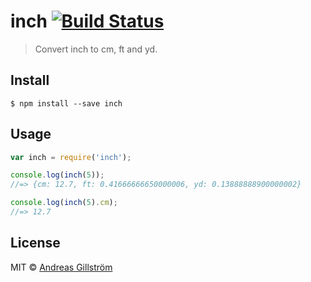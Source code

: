 # inch [![Build Status](https://travis-ci.org/gillstrom/inch.svg?branch=master)](https://travis-ci.org/gillstrom/inch)

> Convert inch to cm, ft and yd.


## Install

```
$ npm install --save inch
```


## Usage

```js
var inch = require('inch');

console.log(inch(5));
//=> {cm: 12.7, ft: 0.41666666650000006, yd: 0.13888888900000002}

console.log(inch(5).cm);
//=> 12.7
```


## License

MIT © [Andreas Gillström](http://github.com/gillstrom)
